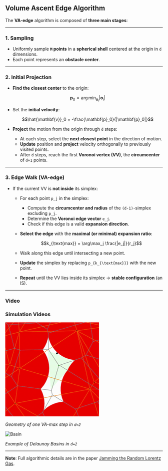 ## **Volume Ascent Edge Algorithm**

The **VA-edge** algorithm is composed of **three main stages**:

---

### **1. Sampling**

* Uniformly sample **`M` points** in a **spherical shell** centered at the origin in `d` dimensions.
* Each point represents an **obstacle center**.

---

### **2. Initial Projection**

* **Find the closest center** to the origin:

  ```math
  \mathbf{p}_0 = \arg\min_{\mathbf{o}_i} |\mathbf{o}_i|
  ```
* Set the **initial velocity**:

  ```math
  \hat{\mathbf{v}}_0 = -\frac{\mathbf{p}_0}{|\mathbf{p}_0|}
  ```
* **Project** the motion from the origin through `d` steps:

  * At each step, select the **next closest point** in the direction of motion.
  * **Update** position and **project** velocity orthogonally to previously visited points.
  * After `d` steps, reach the first **Voronoi vertex (VV)**, the **circumcenter** of `d+1` points.

---

### **3. Edge Walk (VA-edge)**

* If the current VV is **not inside** its simplex:

  * For each point `p_j` in the simplex:

    * Compute the **circumcenter and radius** of the `(d-1)`-simplex excluding `p_j`.
    * Determine the **Voronoi edge vector** `e_j`.
    * Check if this edge is a valid **expansion direction**.
  * **Select the edge** with the **maximal (or minimal) expansion ratio**:

    ```math
    k_{\text{max}} = \arg\max_j \frac{|e_j|}{r_j}
    ```
  * Walk along this edge until intersecting a new point.
  * **Update** the simplex by replacing `p_{k_{\text{max}}}` with the new point.
  * **Repeat** until the VV lies inside its simplex → **stable configuration** (an IS).

---

### **Video**

### Simulation Videos
<img src="media/GradientDescentB.gif" width="300" alt="VA-max">

*Geometry of one VA-max step in `d=2`*

<img src="media/BasinVideo.jpg" width="300" alt="Basin">

*Example of Delaunay Basins in `d=2`*

---

**Note**: Full algorithmic details are in the paper [Jamming the Random Lorentz Gas](https://arxiv.org/abs/2410.05784).
